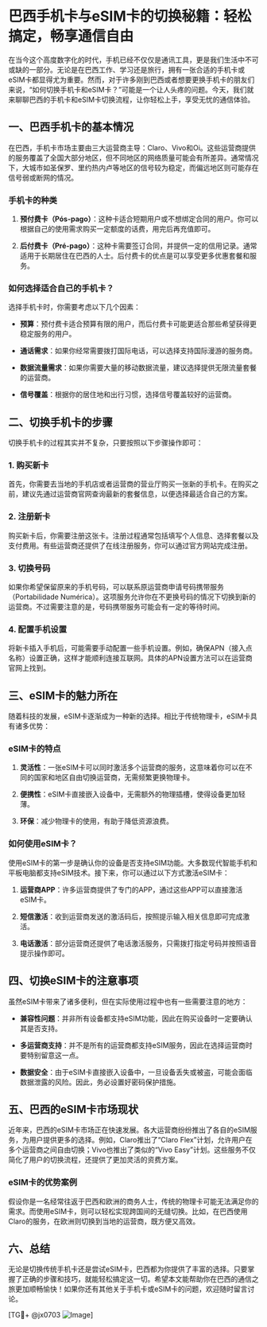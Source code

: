# 巴西手机卡与eSIM卡的切换秘籍：轻松搞定，畅享通信自由

在当今这个高度数字化的时代，手机已经不仅仅是通讯工具，更是我们生活中不可或缺的一部分。无论是在巴西工作、学习还是旅行，拥有一张合适的手机卡或eSIM卡都显得尤为重要。然而，对于许多刚到巴西或者想要更换手机卡的朋友们来说，“如何切换手机卡和eSIM卡？”可能是一个让人头疼的问题。今天，我们就来聊聊巴西的手机卡和eSIM卡切换流程，让你轻松上手，享受无忧的通信体验。

## 一、巴西手机卡的基本情况

在巴西，手机卡市场主要由三大运营商主导：Claro、Vivo和Oi。这些运营商提供的服务覆盖了全国大部分地区，但不同地区的网络质量可能会有所差异。通常情况下，大城市如圣保罗、里约热内卢等地区的信号较为稳定，而偏远地区则可能存在信号弱或断网的情况。

### 手机卡的种类

1. **预付费卡（Pós-pago）**：这种卡适合短期用户或不想绑定合同的用户。你可以根据自己的使用需求购买一定额度的话费，用完后再充值即可。
   
2. **后付费卡（Pré-pago）**：这种卡需要签订合同，并提供一定的信用记录。通常适用于长期居住在巴西的人士。后付费卡的优点是可以享受更多优惠套餐和服务。

### 如何选择适合自己的手机卡？

选择手机卡时，你需要考虑以下几个因素：

- **预算**：预付费卡适合预算有限的用户，而后付费卡可能更适合那些希望获得更稳定服务的用户。
  
- **通话需求**：如果你经常需要拨打国际电话，可以选择支持国际漫游的服务商。
  
- **数据流量需求**：如果你需要大量的移动数据流量，建议选择提供无限流量套餐的运营商。

- **信号覆盖**：根据你的居住地和出行习惯，选择信号覆盖较好的运营商。

## 二、切换手机卡的步骤

切换手机卡的过程其实并不复杂，只要按照以下步骤操作即可：

### 1. 购买新卡

首先，你需要去当地的手机店或者运营商的营业厅购买一张新的手机卡。在购买之前，建议先通过运营商官网查询最新的套餐信息，以便选择最适合自己的方案。

### 2. 注册新卡

购买新卡后，你需要注册这张卡。注册过程通常包括填写个人信息、选择套餐以及支付费用。有些运营商还提供了在线注册服务，你可以通过官方网站完成注册。

### 3. 切换号码

如果你希望保留原来的手机号码，可以联系原运营商申请号码携带服务（Portabilidade Numérica）。这项服务允许你在不更换号码的情况下切换到新的运营商。不过需要注意的是，号码携带服务可能会有一定的等待时间。

### 4. 配置手机设置

将新卡插入手机后，可能需要手动配置一些手机设置。例如，确保APN（接入点名称）设置正确，这样才能顺利连接互联网。具体的APN设置方法可以在运营商官网上找到。

## 三、eSIM卡的魅力所在

随着科技的发展，eSIM卡逐渐成为一种新的选择。相比于传统物理卡，eSIM卡具有诸多优势：

### eSIM卡的特点

1. **灵活性**：一张eSIM卡可以同时激活多个运营商的服务，这意味着你可以在不同的国家和地区自由切换运营商，无需频繁更换物理卡。
   
2. **便携性**：eSIM卡直接嵌入设备中，无需额外的物理插槽，使得设备更加轻薄。

3. **环保**：减少物理卡的使用，有助于降低资源浪费。

### 如何使用eSIM卡？

使用eSIM卡的第一步是确认你的设备是否支持eSIM功能。大多数现代智能手机和平板电脑都支持eSIM技术。接下来，你可以通过以下方式激活eSIM卡：

1. **运营商APP**：许多运营商提供了专门的APP，通过这些APP可以直接激活eSIM卡。
   
2. **短信激活**：收到运营商发送的激活码后，按照提示输入相关信息即可完成激活。

3. **电话激活**：部分运营商还提供了电话激活服务，只需拨打指定号码并按照语音提示操作即可。

## 四、切换eSIM卡的注意事项

虽然eSIM卡带来了诸多便利，但在实际使用过程中也有一些需要注意的地方：

- **兼容性问题**：并非所有设备都支持eSIM功能，因此在购买设备时一定要确认其是否支持。
  
- **多运营商支持**：并不是所有的运营商都支持eSIM服务，因此在选择运营商时要特别留意这一点。

- **数据安全**：由于eSIM卡直接嵌入设备中，一旦设备丢失或被盗，可能会面临数据泄露的风险。因此，务必设置好密码保护措施。

## 五、巴西的eSIM卡市场现状

近年来，巴西的eSIM卡市场正在快速发展。各大运营商纷纷推出了各自的eSIM服务，为用户提供更多的选择。例如，Claro推出了“Claro Flex”计划，允许用户在多个运营商之间自由切换；Vivo也推出了类似的“Vivo Easy”计划。这些服务不仅简化了用户的切换流程，还提供了更加灵活的资费方案。

### eSIM卡的优势案例

假设你是一名经常往返于巴西和欧洲的商务人士，传统的物理卡可能无法满足你的需求。而使用eSIM卡，则可以轻松实现跨国间的无缝切换。比如，在巴西使用Claro的服务，在欧洲则切换到当地的运营商，既方便又高效。

## 六、总结

无论是切换传统手机卡还是尝试eSIM卡，巴西都为你提供了丰富的选择。只要掌握了正确的步骤和技巧，就能轻松搞定这一切。希望本文能帮助你在巴西的通信之旅更加顺畅愉快！如果你还有其他关于手机卡或eSIM卡的问题，欢迎随时留言讨论。

[TG💪+ @jx0703 ![Image](https://github.com/user-attachments/assets/dbca1d08-cadb-493c-b0ec-ad6f7a83f270)]